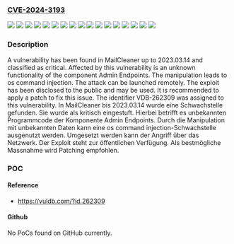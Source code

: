### [CVE-2024-3193](https://cve.mitre.org/cgi-bin/cvename.cgi?name=CVE-2024-3193)
![](https://img.shields.io/static/v1?label=Product&message=MailCleaner&color=blue)
![](https://img.shields.io/static/v1?label=Version&message=2023.03.0%20&color=brightgreen)
![](https://img.shields.io/static/v1?label=Version&message=2023.03.1%20&color=brightgreen)
![](https://img.shields.io/static/v1?label=Version&message=2023.03.10%20&color=brightgreen)
![](https://img.shields.io/static/v1?label=Version&message=2023.03.11%20&color=brightgreen)
![](https://img.shields.io/static/v1?label=Version&message=2023.03.12%20&color=brightgreen)
![](https://img.shields.io/static/v1?label=Version&message=2023.03.13%20&color=brightgreen)
![](https://img.shields.io/static/v1?label=Version&message=2023.03.14%20&color=brightgreen)
![](https://img.shields.io/static/v1?label=Version&message=2023.03.2%20&color=brightgreen)
![](https://img.shields.io/static/v1?label=Version&message=2023.03.3%20&color=brightgreen)
![](https://img.shields.io/static/v1?label=Version&message=2023.03.4%20&color=brightgreen)
![](https://img.shields.io/static/v1?label=Version&message=2023.03.5%20&color=brightgreen)
![](https://img.shields.io/static/v1?label=Version&message=2023.03.6%20&color=brightgreen)
![](https://img.shields.io/static/v1?label=Version&message=2023.03.7%20&color=brightgreen)
![](https://img.shields.io/static/v1?label=Version&message=2023.03.8%20&color=brightgreen)
![](https://img.shields.io/static/v1?label=Version&message=2023.03.9%20&color=brightgreen)
![](https://img.shields.io/static/v1?label=Vulnerability&message=CWE-78%20OS%20Command%20Injection&color=brightgreen)

### Description

A vulnerability has been found in MailCleaner up to 2023.03.14 and classified as critical. Affected by this vulnerability is an unknown functionality of the component Admin Endpoints. The manipulation leads to os command injection. The attack can be launched remotely. The exploit has been disclosed to the public and may be used. It is recommended to apply a patch to fix this issue. The identifier VDB-262309 was assigned to this vulnerability.
In MailCleaner bis 2023.03.14 wurde eine Schwachstelle gefunden. Sie wurde als kritisch eingestuft. Hierbei betrifft es unbekannten Programmcode der Komponente Admin Endpoints. Durch die Manipulation mit unbekannten Daten kann eine os command injection-Schwachstelle ausgenutzt werden. Umgesetzt werden kann der Angriff über das Netzwerk. Der Exploit steht zur öffentlichen Verfügung. Als bestmögliche Massnahme wird Patching empfohlen.

### POC

#### Reference
- https://vuldb.com/?id.262309

#### Github
No PoCs found on GitHub currently.

